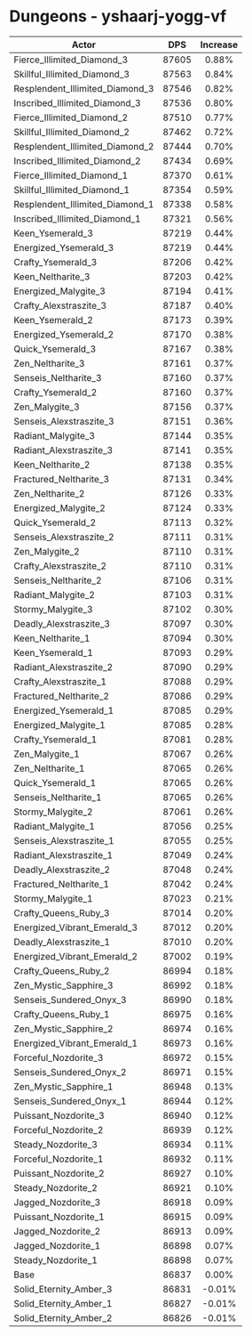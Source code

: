 # Dungeons - yshaarj-yogg-vf
| Actor | DPS | Increase |
|---|:---:|:---:|
|Fierce_Illimited_Diamond_3|87605|0.88%|
|Skillful_Illimited_Diamond_3|87563|0.84%|
|Resplendent_Illimited_Diamond_3|87546|0.82%|
|Inscribed_Illimited_Diamond_3|87536|0.80%|
|Fierce_Illimited_Diamond_2|87510|0.77%|
|Skillful_Illimited_Diamond_2|87462|0.72%|
|Resplendent_Illimited_Diamond_2|87444|0.70%|
|Inscribed_Illimited_Diamond_2|87434|0.69%|
|Fierce_Illimited_Diamond_1|87370|0.61%|
|Skillful_Illimited_Diamond_1|87354|0.59%|
|Resplendent_Illimited_Diamond_1|87338|0.58%|
|Inscribed_Illimited_Diamond_1|87321|0.56%|
|Keen_Ysemerald_3|87219|0.44%|
|Energized_Ysemerald_3|87219|0.44%|
|Crafty_Ysemerald_3|87206|0.42%|
|Keen_Neltharite_3|87203|0.42%|
|Energized_Malygite_3|87194|0.41%|
|Crafty_Alexstraszite_3|87187|0.40%|
|Keen_Ysemerald_2|87173|0.39%|
|Energized_Ysemerald_2|87170|0.38%|
|Quick_Ysemerald_3|87167|0.38%|
|Zen_Neltharite_3|87161|0.37%|
|Senseis_Neltharite_3|87160|0.37%|
|Crafty_Ysemerald_2|87160|0.37%|
|Zen_Malygite_3|87156|0.37%|
|Senseis_Alexstraszite_3|87151|0.36%|
|Radiant_Malygite_3|87144|0.35%|
|Radiant_Alexstraszite_3|87141|0.35%|
|Keen_Neltharite_2|87138|0.35%|
|Fractured_Neltharite_3|87131|0.34%|
|Zen_Neltharite_2|87126|0.33%|
|Energized_Malygite_2|87124|0.33%|
|Quick_Ysemerald_2|87113|0.32%|
|Senseis_Alexstraszite_2|87111|0.31%|
|Zen_Malygite_2|87110|0.31%|
|Crafty_Alexstraszite_2|87110|0.31%|
|Senseis_Neltharite_2|87106|0.31%|
|Radiant_Malygite_2|87103|0.31%|
|Stormy_Malygite_3|87102|0.30%|
|Deadly_Alexstraszite_3|87097|0.30%|
|Keen_Neltharite_1|87094|0.30%|
|Keen_Ysemerald_1|87093|0.29%|
|Radiant_Alexstraszite_2|87090|0.29%|
|Crafty_Alexstraszite_1|87088|0.29%|
|Fractured_Neltharite_2|87086|0.29%|
|Energized_Ysemerald_1|87085|0.29%|
|Energized_Malygite_1|87085|0.28%|
|Crafty_Ysemerald_1|87081|0.28%|
|Zen_Malygite_1|87067|0.26%|
|Zen_Neltharite_1|87065|0.26%|
|Quick_Ysemerald_1|87065|0.26%|
|Senseis_Neltharite_1|87065|0.26%|
|Stormy_Malygite_2|87061|0.26%|
|Radiant_Malygite_1|87056|0.25%|
|Senseis_Alexstraszite_1|87055|0.25%|
|Radiant_Alexstraszite_1|87049|0.24%|
|Deadly_Alexstraszite_2|87048|0.24%|
|Fractured_Neltharite_1|87042|0.24%|
|Stormy_Malygite_1|87023|0.21%|
|Crafty_Queens_Ruby_3|87014|0.20%|
|Energized_Vibrant_Emerald_3|87012|0.20%|
|Deadly_Alexstraszite_1|87010|0.20%|
|Energized_Vibrant_Emerald_2|87002|0.19%|
|Crafty_Queens_Ruby_2|86994|0.18%|
|Zen_Mystic_Sapphire_3|86992|0.18%|
|Senseis_Sundered_Onyx_3|86990|0.18%|
|Crafty_Queens_Ruby_1|86975|0.16%|
|Zen_Mystic_Sapphire_2|86974|0.16%|
|Energized_Vibrant_Emerald_1|86973|0.16%|
|Forceful_Nozdorite_3|86972|0.15%|
|Senseis_Sundered_Onyx_2|86971|0.15%|
|Zen_Mystic_Sapphire_1|86948|0.13%|
|Senseis_Sundered_Onyx_1|86944|0.12%|
|Puissant_Nozdorite_3|86940|0.12%|
|Forceful_Nozdorite_2|86939|0.12%|
|Steady_Nozdorite_3|86934|0.11%|
|Forceful_Nozdorite_1|86932|0.11%|
|Puissant_Nozdorite_2|86927|0.10%|
|Steady_Nozdorite_2|86921|0.10%|
|Jagged_Nozdorite_3|86918|0.09%|
|Puissant_Nozdorite_1|86915|0.09%|
|Jagged_Nozdorite_2|86913|0.09%|
|Jagged_Nozdorite_1|86898|0.07%|
|Steady_Nozdorite_1|86898|0.07%|
|Base|86837|0.00%|
|Solid_Eternity_Amber_3|86831|-0.01%|
|Solid_Eternity_Amber_1|86827|-0.01%|
|Solid_Eternity_Amber_2|86826|-0.01%|
